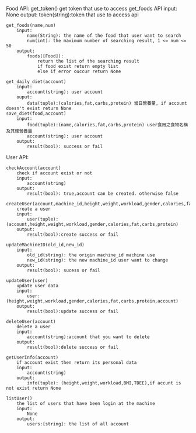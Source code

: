 Food API:
    get_token()
        get token that use to access get_foods API
        input:
            None
        output:
            token(string):token that use to access api

    get_foods(name,num)
        input:
            name(String): the name of the food that user want to search
            num(int): the maximum number of searching result, 1 <= num <= 50
        output:
            foods([Food]): 
                return the list of the searching result
                if food exist return empty list
                else if error ouccur return None

    get_daily_diet(account)
        input:
            account(string): user account
        ouput:
            data(tuple):(calories,fat,carbs,protein) 當日營養量, if account doesn't exist return None
    save_diet(food,account)
        input:
            food(tuple):(name,calories,fat,carbs,protein) user食用之食物名稱及其總營養量
            account(string): user account
        output:
            result(bool): success or fail


User API:

    checkAccount(account)
        check if account exist or not
        input:
            account(string)
        output:
            result(bool): true,account can be created. otherwise false

    createUser(account,machine_id,height,weight,workload,gender,calories,fat,carbs,protein)
        create a user
        input:
            user(tuple):(account,height,weight,workload,gender,calories,fat,carbs,protein)
        output:
            result(bool):create success or fail
    
    updateMachineID(old_id,new_id)
        input:
            old_id(string): the origin machine_id machine use
            new_id(string): the new machine_id user want to change
        output:
            result(bool): sucess or fail
            
    updateUser(user)
        update user data
        input:
            user:(height,weight,workload,gender,calories,fat,carbs,protein,account)
        output:
            result(bool):update success or fail

    deleteUser(account)
        delete a user
        input:
            account(string):account that you want to delete
        output:
            result(bool):delete success or fail

    getUserInfo(account)
        if account exist then return its personal data
        input:
            account(string)
        output:
            info(tuple): (height,weight,workload,BMI,TDEE),if accunt is not exist return None

    listUser()
        the list of users that have been login at the machine
        input:
            None
        output:
            users:[string]: the list of all account 

